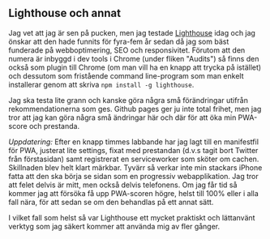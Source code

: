 ## Lighthouse och annat

Jag vet att jag är sen på pucken, men jag testade [Lighthouse](https://developers.google.com/web/tools/lighthouse/) idag och jag önskar att den hade funnits för fyra-fem år sedan då jag som bäst funderade på webboptimering, SEO och responsivitet. Förutom att den numera är inbyggd i dev tools i Chrome (under fliken "Audits") så finns den också som plugin till Chrome (om man vill ha en knapp att trycka på istället) och dessutom som fristående command line-program som man enkelt installerar genom att skriva `npm install -g lighthouse`.

Jag ska testa lite grann och kanske göra några små förändringar utifrån rekommendationerna som ges. Github pages ger ju inte total frihet, men jag tror att jag kan göra några små ändringar här och där för att öka min PWA-score och prestanda.

*Uppdatering:* Efter en knapp timmes labbande har jag lagt till en manifestfil för PWA, justerat lite settings, fixat med prestandan (d.v.s tagit bort Twitter från förstasidan) samt registrerat en serviceworker som sköter om cachen. Skillnaden blev helt klart märkbar. Tyvärr så verkar inte min stackars iPhone fatta att den ska börja se sidan som en progressiv webapplikation. Jag tror att felet delvis är mitt, men också delvis telefonens. Om jag får tid så kommer jag att försöka få upp PWA-scoren högre, helst till 100% eller i alla fall nära, för att sedan se om den behandlas på ett annat sätt.

I vilket fall som helst så var Lighthouse ett mycket praktiskt och lättanvänt verktyg som jag säkert kommer att använda mig av fler gånger.